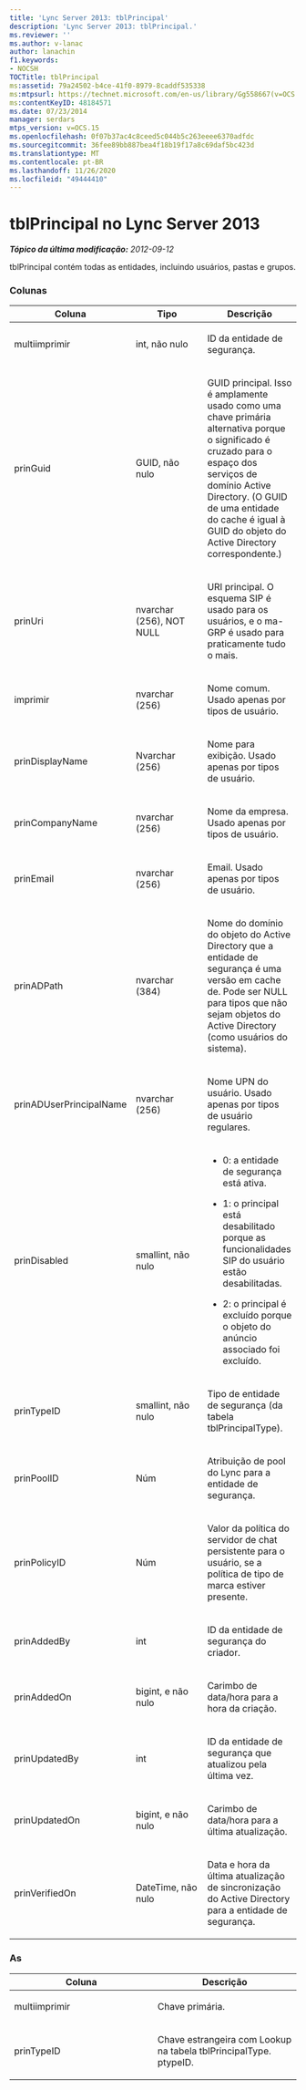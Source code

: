 ```yaml
---
title: 'Lync Server 2013: tblPrincipal'
description: 'Lync Server 2013: tblPrincipal.'
ms.reviewer: ''
ms.author: v-lanac
author: lanachin
f1.keywords:
- NOCSH
TOCTitle: tblPrincipal
ms:assetid: 79a24502-b4ce-41f0-8979-8caddf535338
ms:mtpsurl: https://technet.microsoft.com/en-us/library/Gg558667(v=OCS.15)
ms:contentKeyID: 48184571
ms.date: 07/23/2014
manager: serdars
mtps_version: v=OCS.15
ms.openlocfilehash: 0f07b37ac4c8ceed5c044b5c263eeee6370adfdc
ms.sourcegitcommit: 36fee89bb887bea4f18b19f17a8c69daf5bc423d
ms.translationtype: MT
ms.contentlocale: pt-BR
ms.lasthandoff: 11/26/2020
ms.locfileid: "49444410"
---
```

# <a name="tblprincipal-in-lync-server-2013"></a>tblPrincipal no Lync Server 2013

<div data-xmlns="http://www.w3.org/1999/xhtml">

<div class="topic" data-xmlns="http://www.w3.org/1999/xhtml" data-msxsl="urn:schemas-microsoft-com:xslt" data-cs="https://msdn.microsoft.com/">

<div data-asp="https://msdn2.microsoft.com/asp">



</div>

<div id="mainSection">

<div id="mainBody">

<span> </span>

_**Tópico da última modificação:** 2012-09-12_

tblPrincipal contém todas as entidades, incluindo usuários, pastas e grupos.

### <a name="columns"></a>Colunas

<table>
<colgroup>
<col style="width: 33%" />
<col style="width: 33%" />
<col style="width: 33%" />
</colgroup>
<thead>
<tr class="header">
<th>Coluna</th>
<th>Tipo</th>
<th>Descrição</th>
</tr>
</thead>
<tbody>
<tr class="odd">
<td><p>multiimprimir</p></td>
<td><p>int, não nulo</p></td>
<td><p>ID da entidade de segurança.</p></td>
</tr>
<tr class="even">
<td><p>prinGuid</p></td>
<td><p>GUID, não nulo</p></td>
<td><p>GUID principal. Isso é amplamente usado como uma chave primária alternativa porque o significado é cruzado para o espaço dos serviços de domínio Active Directory. (O GUID de uma entidade do cache é igual à GUID do objeto do Active Directory correspondente.)</p></td>
</tr>
<tr class="odd">
<td><p>prinUri</p></td>
<td><p>nvarchar (256), NOT NULL</p></td>
<td><p>URI principal. O esquema SIP é usado para os usuários, e o ma-GRP é usado para praticamente tudo o mais.</p></td>
</tr>
<tr class="even">
<td><p>imprimir</p></td>
<td><p>nvarchar (256)</p></td>
<td><p>Nome comum. Usado apenas por tipos de usuário.</p></td>
</tr>
<tr class="odd">
<td><p>prinDisplayName</p></td>
<td><p>Nvarchar (256)</p></td>
<td><p>Nome para exibição. Usado apenas por tipos de usuário.</p></td>
</tr>
<tr class="even">
<td><p>prinCompanyName</p></td>
<td><p>nvarchar (256)</p></td>
<td><p>Nome da empresa. Usado apenas por tipos de usuário.</p></td>
</tr>
<tr class="odd">
<td><p>prinEmail</p></td>
<td><p>nvarchar (256)</p></td>
<td><p>Email. Usado apenas por tipos de usuário.</p></td>
</tr>
<tr class="even">
<td><p>prinADPath</p></td>
<td><p>nvarchar (384)</p></td>
<td><p>Nome do domínio do objeto do Active Directory que a entidade de segurança é uma versão em cache de. Pode ser NULL para tipos que não sejam objetos do Active Directory (como usuários do sistema).</p></td>
</tr>
<tr class="odd">
<td><p>prinADUserPrincipalName</p></td>
<td><p>nvarchar (256)</p></td>
<td><p>Nome UPN do usuário. Usado apenas por tipos de usuário regulares.</p></td>
</tr>
<tr class="even">
<td><p>prinDisabled</p></td>
<td><p>smallint, não nulo</p></td>
<td><ul>
<li><p>0: a entidade de segurança está ativa.</p></li>
<li><p>1: o principal está desabilitado porque as funcionalidades SIP do usuário estão desabilitadas.</p></li>
<li><p>2: o principal é excluído porque o objeto do anúncio associado foi excluído.</p></li>
</ul></td>
</tr>
<tr class="odd">
<td><p>prinTypeID</p></td>
<td><p>smallint, não nulo</p></td>
<td><p>Tipo de entidade de segurança (da tabela tblPrincipalType).</p></td>
</tr>
<tr class="even">
<td><p>prinPoolID</p></td>
<td><p>Núm</p></td>
<td><p>Atribuição de pool do Lync para a entidade de segurança.</p></td>
</tr>
<tr class="odd">
<td><p>prinPolicyID</p></td>
<td><p>Núm</p></td>
<td><p>Valor da política do servidor de chat persistente para o usuário, se a política de tipo de marca estiver presente.</p></td>
</tr>
<tr class="even">
<td><p>prinAddedBy</p></td>
<td><p>int</p></td>
<td><p>ID da entidade de segurança do criador.</p></td>
</tr>
<tr class="odd">
<td><p>prinAddedOn</p></td>
<td><p>bigint, e não nulo</p></td>
<td><p>Carimbo de data/hora para a hora da criação.</p></td>
</tr>
<tr class="even">
<td><p>prinUpdatedBy</p></td>
<td><p>int</p></td>
<td><p>ID da entidade de segurança que atualizou pela última vez.</p></td>
</tr>
<tr class="odd">
<td><p>prinUpdatedOn</p></td>
<td><p>bigint, e não nulo</p></td>
<td><p>Carimbo de data/hora para a última atualização.</p></td>
</tr>
<tr class="even">
<td><p>prinVerifiedOn</p></td>
<td><p>DateTime, não nulo</p></td>
<td><p>Data e hora da última atualização de sincronização do Active Directory para a entidade de segurança.</p></td>
</tr>
</tbody>
</table>


### <a name="keys"></a>As

<table>
<colgroup>
<col style="width: 50%" />
<col style="width: 50%" />
</colgroup>
<thead>
<tr class="header">
<th>Coluna</th>
<th>Descrição</th>
</tr>
</thead>
<tbody>
<tr class="odd">
<td><p>multiimprimir</p></td>
<td><p>Chave primária.</p></td>
</tr>
<tr class="even">
<td><p>prinTypeID</p></td>
<td><p>Chave estrangeira com Lookup na tabela tblPrincipalType. ptypeID.</p></td>
</tr>
</tbody>
</table>


</div>

<span> </span>

</div>

</div>

</div>

